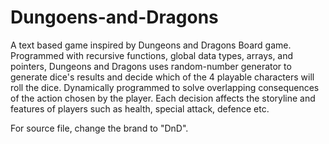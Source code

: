# Dungoens-and-Dragons
A text based game inspired by Dungeons and Dragons Board game. Programmed with recursive functions, global data types, arrays, and pointers, Dungeons and Dragons uses random-number generator to generate dice's results and decide which of the 4 playable characters will roll the dice. Dynamically programmed to solve overlapping consequences of the action chosen by the player. Each decision affects the storyline and features of players such as health, special attack, defence etc.

For source file, change the brand to "DnD".
